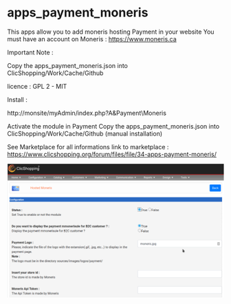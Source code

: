 # apps_payment_moneris

This apps allow you to add moneris hosting Payment in your website
You must have an account on Moneris : https://www.moneris.ca

Important Note :

Copy the apps_payment_moneris.json into ClicShopping/Work/Cache/Github

licence  : GPL 2 - MIT

Install :

http://monsite/myAdmin/index.php?A&Payment\Moneris

Activate the module in Payment
Copy the apps_payment_moneris.json into ClicShopping/Work/Cache/Github (manual installation)

See Marketplace for all informations
link to marketplace : https://www.clicshopping.org/forum/files/file/34-apps-payment-moneris/

![moneris](https://github.com/ClicShoppingOfficialModulesV3/apps_payment_moneris/blob/master/ModuleInfosJson/moneris.png)


